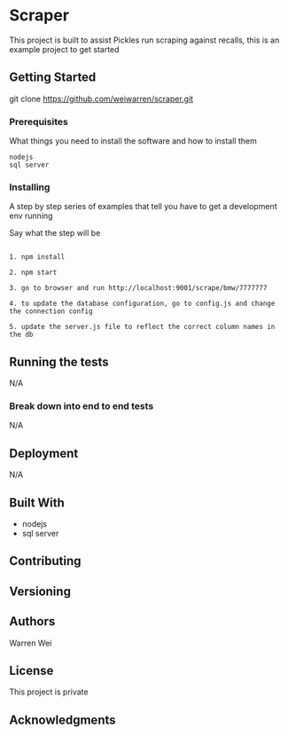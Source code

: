# Scraper

This project is built to assist Pickles run scraping against recalls, this is an example project to get started

## Getting Started

git clone https://github.com/weiwarren/scraper.git

### Prerequisites

What things you need to install the software and how to install them

```
nodejs
sql server
```

### Installing

A step by step series of examples that tell you have to get a development env running

Say what the step will be

```

1. npm install

2. npm start

3. go to browser and run http://localhost:9001/scrape/bmw/7777777

4. to update the database configuration, go to config.js and change the connection config

5. update the server.js file to reflect the correct column names in the db

```
## Running the tests

N/A

### Break down into end to end tests

N/A

## Deployment

N/A

## Built With

* nodejs
* sql server

## Contributing

## Versioning

## Authors

Warren Wei

## License

This project is private

## Acknowledgments
